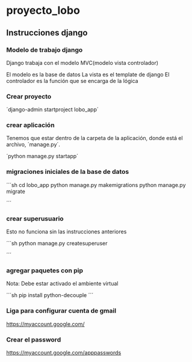 # proyecto_lobo

## Instrucciones django

### Modelo de trabajo django

Django trabaja con el modelo MVC(modelo vista controlador)

El modelo es la base de datos
La vista es el template de django
El controlador es la función que se encarga de la lógica

### Crear proyecto

´django-admin startproject lobo_app´

### crear aplicación

Tenemos que estar dentro de la carpeta de la aplicación, donde está el archivo, ´manage.py´.

´python manage.py startapp´

### migraciones iniciales de la base de datos

´´´sh
cd lobo_app
python manage.py makemigrations
python manage.py migrate

´´´

### crear superusuario

Esto no funciona sin las instrucciones anteriores

´´´sh
python manage.py createsuperuser

´´´

### agregar paquetes con pip

Nota: Debe estar activado el ambiente virtual

´´´sh
pip install python-decouple
´´´

### Liga para configurar cuenta de gmail

https://myaccount.google.com/

### Crear el password

https://myaccount.google.com/apppasswords
